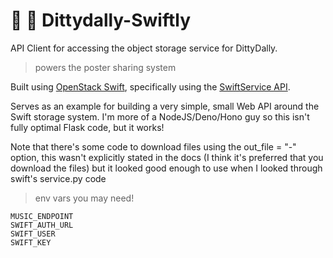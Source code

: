# 🎵 💾 Dittydally-Swiftly

API Client for accessing the object storage service for DittyDally.

> powers the poster sharing system

Built using [OpenStack Swift](https://docs.openstack.org/swift/latest/), specifically using the [SwiftService API](https://docs.openstack.org/python-swiftclient/latest/).

Serves as an example for building a very simple, small Web API around the Swift storage system. I'm more of a NodeJS/Deno/Hono guy so this isn't fully optimal Flask code, but it works!

Note that there's some code to download files using the out_file = "-" option, this wasn't explicitly stated in the docs (I think it's preferred that you download the files) but it looked good enough to use when I looked through swift's service.py code

> env vars you may need!

```
MUSIC_ENDPOINT
SWIFT_AUTH_URL
SWIFT_USER
SWIFT_KEY
```
